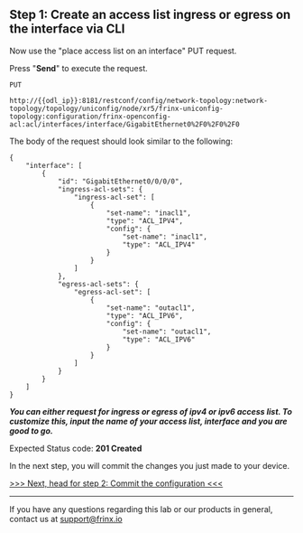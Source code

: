 
## Step 1: Create an access list ingress or egress on the interface via CLI

Now use the "place access list on an interface" PUT request.


Press "**Send**" to execute the request.

```
PUT

http://{{odl_ip}}:8181/restconf/config/network-topology:network-topology/topology/uniconfig/node/xr5/frinx-uniconfig-topology:configuration/frinx-openconfig-acl:acl/interfaces/interface/GigabitEthernet0%2F0%2F0%2F0
```


The body of the request should look similar to the following:

```
{
    "interface": [
        {
            "id": "GigabitEthernet0/0/0/0",
            "ingress-acl-sets": {
                "ingress-acl-set": [
                    {
                        "set-name": "inacl1",
                        "type": "ACL_IPV4",
                        "config": {
                            "set-name": "inacl1",
                            "type": "ACL_IPV4"
                        }
                    }
                ]
            },
            "egress-acl-sets": {
                "egress-acl-set": [
                    {
                        "set-name": "outacl1",
                        "type": "ACL_IPV6",
                        "config": {
                            "set-name": "outacl1",
                            "type": "ACL_IPV6"
                        }
                    }
                ]
            }
        }
    ]
}
```

***You can either request for ingress or egress of ipv4 or ipv6 access list.
To customize this, input the name of your access list, interface and you are good to go.***

Expected Status code: **201 Created**

In the next step, you will commit the changes you just made to your device.

[>>> Next, head for step 2: Commit the configuration <<<](8.md)

---
If you have any questions regarding this lab or our products in general, contact us at [support@frinx.io](mailto:support@frinx.io)